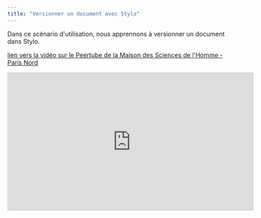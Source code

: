 ```yaml
---
title: "Versionner un document avec Stylo"
---
```


Dans ce scénario d'utilisation, nous apprennons à versionner un document dans Stylo.

[lien vers la vidéo sur le Peertube de la Maison des Sciences de l'Homme - Paris Nord](https://video.mshparisnord.fr/w/gArrLQDP7wVaqWoCYUkB4R)

<iframe title="Versionner un document dans Stylo" width="560" height="315" src="https://video.mshparisnord.fr/videos/embed/7e480c79-4e5f-4ebb-9133-88ed5dda9a03" frameborder="0" allowfullscreen="" sandbox="allow-same-origin allow-scripts allow-popups allow-forms"></iframe>